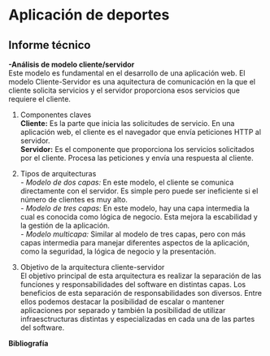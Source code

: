 # Aplicación de deportes
## Informe técnico
**-Análisis de modelo cliente/servidor**
<br> Este modelo es fundamental en el desarrollo de una aplicación web. El modelo Cliente-Servidor es una aquitectura de comunicación en la que el cliente solicita servicios y el servidor proporciona esos servicios que requiere el cliente.
1. Componentes claves
<br> **Cliente:** Es la parte que inicia las solicitudes de servicio. En una aplicación web, el cliente es el navegador que envía peticiones HTTP al servidor.
<br> **Servidor:** Es el componente que proporciona los servicios solicitados por el cliente. Procesa las peticiones y envía una respuesta al cliente.

2. Tipos de arquitecturas
<br> *- Modelo de dos capas:* En este modelo, el cliente se comunica directamente con el servidor. Es simple pero puede ser ineficiente si el número de clientes es muy alto.
<br> *- Modelo de tres capas:* En este modelo, hay una capa intermedia la cual es conocida como lógica de negocio. Esta mejora la escabilidad y la gestión de la aplicación.
<br> *- Modelo multicapa:* Similar al modelo de tres capas, pero con más capas intermedia para manejar diferentes aspectos de la aplicación, como la seguridad, la lógica de negocio y la presentación.

3. Objetivo de la arquitectura cliente-servidor
<br> El objetivo principal de esta arquitectura es realizar la separación de las funciones y responsabilidades del software en distintas capas. Los beneficios de esta separación de responsabilidades son diversos. Entre ellos podemos destacar la posibilidad de escalar o mantener aplicaciones por separado y también la posibilidad de utilizar infraesctructuras distintas y especializadas en cada una de las partes del software.



**Bibliografía**

